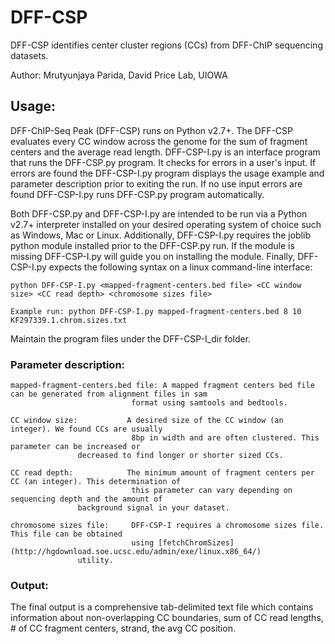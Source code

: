 # DFF-CSP
DFF-CSP identifies center cluster regions (CCs) from DFF-ChIP sequencing datasets.

Author: Mrutyunjaya Parida, David Price Lab, UIOWA

## Usage:
DFF-ChIP-Seq Peak (DFF-CSP) runs on Python v2.7+. The DFF-CSP evaluates every CC window across the genome for the sum of fragment centers and the average read length. DFF-CSP-I.py is an interface program that runs the DFF-CSP.py program. It checks for errors in a user's input. If errors are found the DFF-CSP-I.py program displays the usage example and parameter description prior to exiting the run. 
If no use input errors are found DFF-CSP-I.py runs DFF-CSP.py program automatically.

Both DFF-CSP.py and DFF-CSP-I.py are intended to be run via a Python v2.7+ interpreter installed on your desired operating system of choice such as Windows, Mac or Linux. Additionally, DFF-CSP-I.py requires the joblib python module installed prior to the DFF-CSP.py run. If the module is missing DFF-CSP-I.py will guide you on installing the module. Finally, DFF-CSP-I.py expects the following syntax on a linux command-line interface:

```
python DFF-CSP-I.py <mapped-fragment-centers.bed file> <CC window size> <CC read depth> <chromosome sizes file>

Example run: python DFF-CSP-I.py mapped-fragment-centers.bed 8 10 KF297339.1.chrom.sizes.txt

```
Maintain the program files under the DFF-CSP-I_dir folder.

### Parameter description:
```
mapped-fragment-centers.bed file: A mapped fragment centers bed file can be generated from alignment files in sam
                           format using samtools and bedtools.

CC window size:           A desired size of the CC window (an integer). We found CCs are usually
                           8bp in width and are often clustered. This parameter can be increased or
			   decreased to find longer or shorter sized CCs.

CC read depth:            The minimum amount of fragment centers per CC (an integer). This determination of
                           this parameter can vary depending on sequencing depth and the amount of
			   background signal in your dataset.

chromosome sizes file:     DFF-CSP-I requires a chromosome sizes file. This file can be obtained
                           using [fetchChromSizes](http://hgdownload.soe.ucsc.edu/admin/exe/linux.x86_64/)
			   utility.
```

### Output:
The final output is a comprehensive tab-delimited text file which contains information about non-overlapping CC boundaries, sum of CC read lengths, # of CC fragment centers, strand, the avg CC position.
